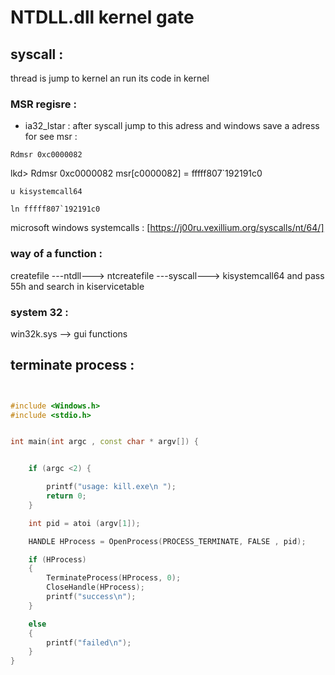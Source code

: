 # NTDLL.dll kernel gate 

## syscall : 

thread is jump to kernel an run its code in kernel 

### MSR regisre : 
+ ia32_lstar : after syscall jump to  this adress and windows save a adress
for see msr :
```
Rdmsr 0xc0000082

```
lkd> Rdmsr 0xc0000082
msr[c0000082] = fffff807`192191c0

```
u kisystemcall64
```
```
ln fffff807`192191c0
```

microsoft windows systemcalls : [https://j00ru.vexillium.org/syscalls/nt/64/]

### way of a function : 
createfile ---ntdll---> ntcreatefile ---syscall---> kisystemcall64  and pass 55h and search in kiservicetable 

### system 32 : 
win32k.sys --> gui functions 



## terminate process : 

```c++


#include <Windows.h>
#include <stdio.h>


int main(int argc , const char * argv[]) {


	if (argc <2) {

		printf("usage: kill.exe\n ");
		return 0;
	}

	int pid = atoi (argv[1]);

	HANDLE HProcess = OpenProcess(PROCESS_TERMINATE, FALSE , pid);

	if (HProcess)
	{
		TerminateProcess(HProcess, 0);
		CloseHandle(HProcess);
		printf("success\n");
	}

	else
	{
		printf("failed\n");
	}
}

```
